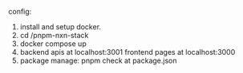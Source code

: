 config:
1. install and setup docker.
2. cd /pnpm-nxn-stack
3. docker compose up
4. backend apis at localhost:3001
   frontend pages at localhost:3000
5. package manage:  pnpm check at package.json
